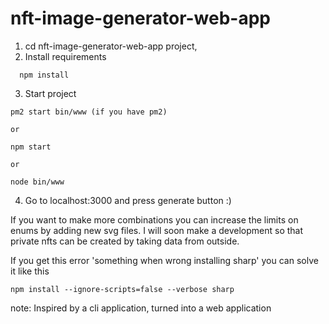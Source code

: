 # nft-image-generator-web-app

1. cd nft-image-generator-web-app project,
2. Install requirements
  ```
    npm install
  ```
3. Start project 
  ```
  pm2 start bin/www (if you have pm2)
  
  or
  
  npm start
  
  or
  
  node bin/www
  ```
4. Go to localhost:3000 and press generate button :)


If you want to make more combinations you can increase the limits on enums by adding new svg files.
I will soon make a development so that private nfts can be created by taking data from outside.

If you get this error 'something when wrong installing sharp' you can solve it like this 
  ```
  npm install --ignore-scripts=false --verbose sharp
   ```

note: Inspired by a cli application, turned into a web application
